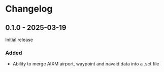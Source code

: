 # Changelog

## 0.1.0 - 2025-03-19

Initial release

### Added

- Ability to merge AIXM airport, waypoint and navaid data into a .sct file
